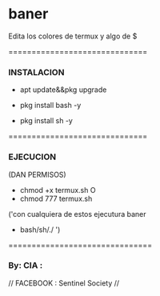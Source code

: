 # baner
Edita los colores de termux y algo de $

==============================
### INSTALACION ### 

- apt update&&pkg upgrade

- pkg install bash -y

- pkg install sh -y

==============================

### EJECUCION ###
(DAN PERMISOS)

- chmod +x termux.sh
         O
- chmod 777 termux.sh         

('con cualquiera de estos ejecutura baner

- bash/sh/./ ')


===============================


### By: CIA : 
// FACEBOOK : Sentinel Society //
